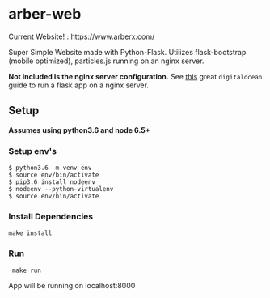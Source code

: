 # arber-web
Current Website! : https://www.arberx.com/

Super Simple Website made with Python-Flask. Utilizes flask-bootstrap (mobile optimized), particles.js running on an nginx server.

**Not included is the nginx server configuration.** See [this](https://www.digitalocean.com/community/tutorials/how-to-serve-flask-applications-with-uswgi-and-nginx-on-ubuntu-18-04) great `digitalocean` guide to run a flask app on a nginx server.

## Setup
**Assumes using python3.6 and node 6.5+**

### Setup env's
```shellsession
$ python3.6 -m venv env
$ source env/bin/activate
$ pip3.6 install nodeenv
$ nodeenv --python-virtualenv
$ source env/bin/activate
```

### Install Dependencies
```make install```

### Run
``` make run```

App will be running on localhost:8000
